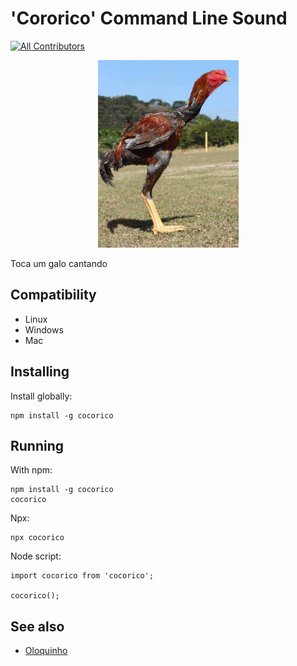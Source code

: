 # 'Cororico' Command Line Sound

[![All Contributors](https://img.shields.io/badge/all_contributors-1-orange.svg?style=flat-square)](#contributors)

<div style="text-align: center">
    <img src="./cocorico.jpeg" height="300"/>
</div>

Toca um galo cantando

## Compatibility

- Linux
- Windows
- Mac

## Installing

Install globally:

    npm install -g cocorico

## Running

With npm:

    npm install -g cocorico
    cocorico

Npx:

    npx cocorico

Node script:

    import cocorico from 'cocorico';

    cocorico();

## See also

- [Oloquinho](https://github.com/oloquinho/oloquinho)
